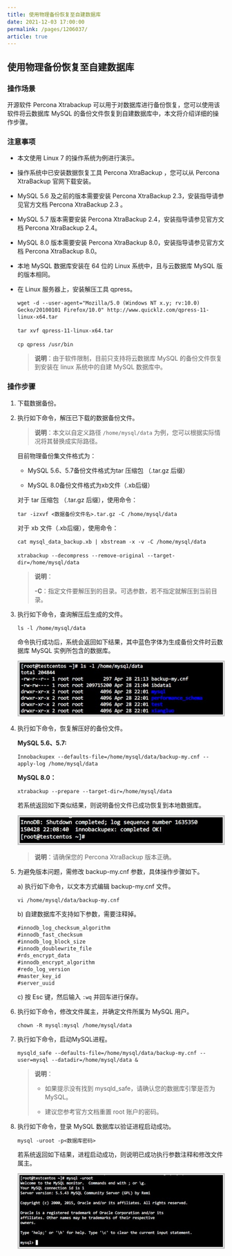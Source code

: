 ```yaml
---
title: 使用物理备份恢复至自建数据库
date: 2021-12-03 17:00:00
permalink: /pages/1206037/
article: true
---
```


## 使用物理备份恢复至自建数据库

### 操作场景

开源软件 Percona Xtrabackup 可以用于对数据库进行备份恢复，您可以使用该软件将云数据库 MySQL 的备份文件恢复到自建数据库中，本文将介绍详细的操作步骤。

### 注意事项

- 本文使用 Linux 7 的操作系统为例进行演示。

- 操作系统中已安装数据恢复工具 Percona XtraBackup ，您可以从 Percona XtraBackup 官网下载安装。

- MySQL 5.6 及之前的版本需要安装 Percona XtraBackup 2.3，安装指导请参见官方文档 Percona XtraBackup 2.3 。

- MySQL 5.7 版本需要安装 Percona XtraBackup 2.4，安装指导请参见官方文档 Percona XtraBackup 2.4。

- MySQL 8.0 版本需要安装 Percona XtraBackup 8.0，安装指导请参见官方文档 Percona XtraBackup 8.0。

- 本地 MySQL 数据库安装在 64 位的 Linux 系统中，且与云数据库 MySQL 版的版本相同。

- 在 Linux 服务器上，安装解压工具 qpress。

  ```
  wget -d --user-agent="Mozilla/5.0 (Windows NT x.y; rv:10.0) Gecko/20100101 Firefox/10.0" http://www.quicklz.com/qpress-11-linux-x64.tar
  
  tar xvf qpress-11-linux-x64.tar
  
  cp qpress /usr/bin
  ```

  > **说明**：由于软件限制，目前只支持将云数据库 MySQL 的备份文件恢复到安装在 linux 系统中的自建 MySQL 数据库中。

### 操作步骤

1. 下载数据备份。

2. 执行如下命令，解压已下载的数据备份文件。

   > **说明**：本文以自定义路径 `/home/mysql/data` 为例，您可以根据实际情况将其替换成实际路径。

   目前物理备份集文件格式为：

   + MySQL 5.6、5.7备份文件格式为tar 压缩包 （.tar.gz 后缀）

   + MySQL 8.0备份文件格式为xb文件（.xb后缀）

   对于 tar 压缩包 （.tar.gz 后缀），使用命令：

   ```
   tar -izxvf <数据备份文件名>.tar.gz -C /home/mysql/data
   ```

   对于 xb 文件（.xb后缀），使用命令：

   ```
   cat mysql_data_backup.xb | xbstream -x -v -C /home/mysql/data
   
   xtrabackup --decompress --remove-original --target-dir=/home/mysql/data
   ```

   > **说明**：
   >
   > **-C**：指定文件要解压到的目录。可选参数，若不指定就解压到当前目录。

3. 执行如下命令，查询解压后生成的文件。

   ```
   ls -l /home/mysql/data
   ```

   命令执行成功后，系统会返回如下结果，其中蓝色字体为生成备份文件时云数据库 MySQL 实例所包含的数据库。

   ![private_1](./../../pic/private_1.png)

4. 执行如下命令，恢复解压好的备份文件。

   **MySQL 5.6、5.7:**

   ```
   Innobackupex --defaults-file=/home/mysql/data/backup-my.cnf --apply-log /home/mysql/data
   ```

   **MySQL 8.0：**

   ```
   xtrabackup --prepare --target-dir=/home/mysql/data
   ```

   若系统返回如下类似结果，则说明备份文件已成功恢复到本地数据库。

   ![private_2](./../../pic/private_2.png)

   > **说明**：请确保您的 Percona XtraBackup 版本正确。

5. 为避免版本问题，需修改 backup-my.cnf 参数，具体操作步骤如下。

   a) 执行如下命令，以文本方式编辑 backup-my.cnf 文件。

   ```
   vi /home/mysql/data/backup-my.cnf
   ```

   b) 自建数据库不支持如下参数，需要注释掉。

   ```
   #innodb_log_checksum_algorithm
   #innodb_fast_checksum
   #innodb_log_block_size
   #innodb_doublewrite_file
   #rds_encrypt_data
   #innodb_encrypt_algorithm
   #redo_log_version
   #master_key_id
   #server_uuid
   ```

   c) 按 Esc 键，然后输入 `:wq` 并回车进行保存。

6. 执行如下命令，修改文件属主，并确定文件所属为 MySQL 用户。

   ```
   chown -R mysql:mysql /home/mysql/data
   ```

7. 执行如下命令，启动MySQL进程。

   ```
   mysqld_safe --defaults-file=/home/mysql/data/backup-my.cnf --user=mysql --datadir=/home/mysql/data &
   ```

   > **说明**：
   >
   > - 如果提示没有找到 mysqld_safe，请确认您的数据库引擎是否为 MySQL。
   >
   > - 建议您参考官方文档重置 root 账户的密码。
   >

8. 执行如下命令，登录 MySQL 数据库以验证进程启动成功。

   ```
   mysql -uroot -p<数据库密码>
   ```

   若系统返回如下结果，进程启动成功，则说明已成功执行参数注释和修改文件属主。

   ![private_3](./../../pic/private_3.png)
